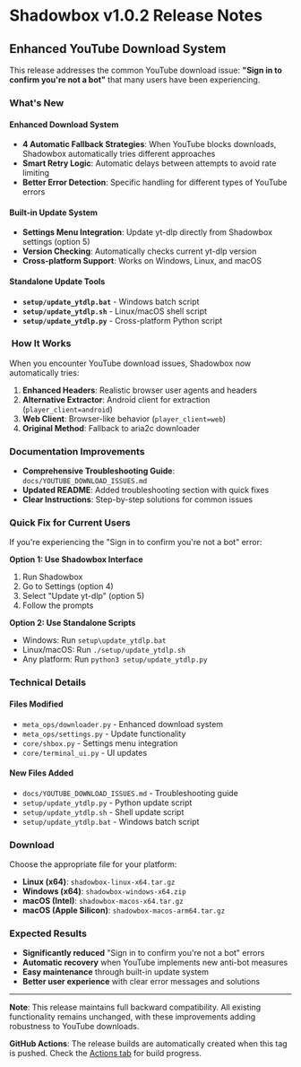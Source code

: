 # Shadowbox v1.0.2 Release Notes

##  Enhanced YouTube Download System

This release addresses the common YouTube download issue: **"Sign in to confirm you're not a bot"** that many users have been experiencing.

###  What's New

#### Enhanced Download System
- **4 Automatic Fallback Strategies**: When YouTube blocks downloads, Shadowbox automatically tries different approaches
- **Smart Retry Logic**: Automatic delays between attempts to avoid rate limiting
- **Better Error Detection**: Specific handling for different types of YouTube errors

#### Built-in Update System
- **Settings Menu Integration**: Update yt-dlp directly from Shadowbox settings (option 5)
- **Version Checking**: Automatically checks current yt-dlp version
- **Cross-platform Support**: Works on Windows, Linux, and macOS

#### Standalone Update Tools
- **`setup/update_ytdlp.bat`** - Windows batch script
- **`setup/update_ytdlp.sh`** - Linux/macOS shell script  
- **`setup/update_ytdlp.py`** - Cross-platform Python script

### ️ How It Works

When you encounter YouTube download issues, Shadowbox now automatically tries:

1. **Enhanced Headers**: Realistic browser user agents and headers
2. **Alternative Extractor**: Android client for extraction (`player_client=android`)
3. **Web Client**: Browser-like behavior (`player_client=web`)
4. **Original Method**: Fallback to aria2c downloader

###  Documentation Improvements

- **Comprehensive Troubleshooting Guide**: `docs/YOUTUBE_DOWNLOAD_ISSUES.md`
- **Updated README**: Added troubleshooting section with quick fixes
- **Clear Instructions**: Step-by-step solutions for common issues

###  Quick Fix for Current Users

If you're experiencing the "Sign in to confirm you're not a bot" error:

**Option 1: Use Shadowbox Interface**
1. Run Shadowbox
2. Go to Settings (option 4)
3. Select "Update yt-dlp" (option 5)
4. Follow the prompts

**Option 2: Use Standalone Scripts**
- Windows: Run `setup\update_ytdlp.bat`
- Linux/macOS: Run `./setup/update_ytdlp.sh`
- Any platform: Run `python3 setup/update_ytdlp.py`

###  Technical Details

#### Files Modified
- `meta_ops/downloader.py` - Enhanced download system
- `meta_ops/settings.py` - Update functionality
- `core/shbox.py` - Settings menu integration
- `core/terminal_ui.py` - UI updates

#### New Files Added
- `docs/YOUTUBE_DOWNLOAD_ISSUES.md` - Troubleshooting guide
- `setup/update_ytdlp.py` - Python update script
- `setup/update_ytdlp.sh` - Shell update script
- `setup/update_ytdlp.bat` - Windows batch script

###  Download

Choose the appropriate file for your platform:
- **Linux (x64)**: `shadowbox-linux-x64.tar.gz`
- **Windows (x64)**: `shadowbox-windows-x64.zip`
- **macOS (Intel)**: `shadowbox-macos-x64.tar.gz`
- **macOS (Apple Silicon)**: `shadowbox-macos-arm64.tar.gz`

###  Expected Results

- **Significantly reduced** "Sign in to confirm you're not a bot" errors
- **Automatic recovery** when YouTube implements new anti-bot measures
- **Easy maintenance** through built-in update system
- **Better user experience** with clear error messages and solutions

---

**Note**: This release maintains full backward compatibility. All existing functionality remains unchanged, with these improvements adding robustness to YouTube downloads.

**GitHub Actions**: The release builds are automatically created when this tag is pushed. Check the [Actions tab](https://github.com/EnJulian/shadowbox/actions) for build progress.
